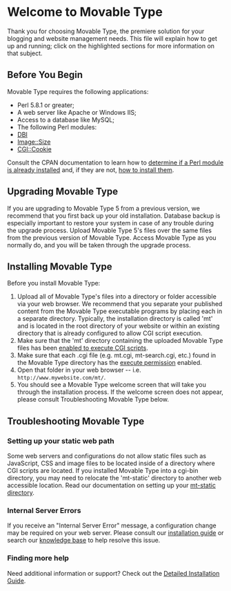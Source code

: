 Welcome to Movable Type
=============

Thank you for choosing Movable Type, the premiere solution for your blogging and website management needs.
This file will explain how to get up and running; click on the highlighted sections for more information on that subject.

Before You Begin
--------

Movable Type requires the following applications:

* Perl 5.8.1 or greater;
* A web server like Apache or Windows IIS;
* Access to a database like MySQL;
* The following Perl modules:
 * [DBI](http://search.cpan.org/dist/DBI)
 * [Image::Size](http://search.cpan.org/dist/Image-Size)
 * [CGI::Cookie](http://search.cpan.org/search?query=cgi-cookie&mode=module)

Consult the CPAN documentation to learn how to [determine if a Perl module is already installed](http://www.cpan.org/misc/cpan-faq.html#How_installed_modules) and,
if they are not, [how to install them](http://www.cpan.org/misc/cpan-faq.html#How_install_Perl_modules).

Upgrading Movable Type
--------
If you are upgrading to Movable Type 5 from a previous version, we recommend that you first back up your old installation.
Database backup is especially important to restore your system in case of any trouble during the upgrade process.
Upload Movable Type 5's files over the same files from the previous version of Movable Type.
Access Movable Type as you normally do, and you will be taken through the upgrade process.

Installing Movable Type
--------

Before you install Movable Type:

1. Upload all of Movable Type's files into a directory or folder accessible via your web browser. We recommend that you separate your published content from the Movable Type executable programs by placing each in a separate directory. Typically, the installation directory is called 'mt' and is located in the root directory of your website or within an existing directory that is already configured to allow CGI script execution.
2. Make sure that the 'mt' directory containing the uploaded Movable Type files has been <a href="http://httpd.apache.org/docs/2.0/howto/cgi.html#nonscriptalias">enabled to execute CGI scripts</a>.
3. Make sure that each .cgi file (e.g. mt.cgi, mt-search.cgi, etc.) found in the Movable Type directory has the <a href="http://www.elated.com/articles/understanding-permissions/">execute permission</a> enabled.
4. Open that folder in your web browser -- i.e. `http://www.mywebsite.com/mt/`.
5. You should see a Movable Type welcome screen that will take you through the installation process. If the welcome screen does not appear, please consult Troubleshooting Movable Type below.

Troubleshooting Movable Type
--------

### Setting up your static web path

Some web servers and configurations do not allow static files such as JavaScript, CSS and image files to be located inside of a directory where CGI scripts are located. If you installed Movable Type into a cgi-bin directory, you may need to relocate the 'mt-static' directory to another web accessible location. Read our documentation on setting up your [mt-static directory](http://www.sixapart.com/movabletype/kb/installation/images_styles_a.html).

### Internal Server Errors

If you receive an "Internal Server Error" message, a configuration change may be required on your web server. Please consult our [installation guide](http://www.movabletype.org/documentation/installation/) or search our [knowledge base](http://www.sixapart.com/movabletype/kb/) to help resolve this issue.

### Finding more help

Need additional information or support? Check out the [Detailed Installation Guide](http://www.movabletype.org/documentation/installation/).
